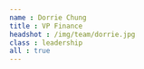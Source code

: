 ```yaml
---
name : Dorrie Chung
title : VP Finance
headshot : /img/team/dorrie.jpg
class : leadership
all : true
---
```

